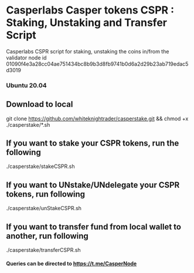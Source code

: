 # Casperlabs Casper tokens CSPR : Staking, Unstaking and Transfer Script
Casperlabs CSPR script for staking, unstaking the coins in/from the validator node id 01090f4e3a28cc04ae751434bc8b9b3d8fb9741b0d6a2d29b23ab719edac5d3019

### Ubuntu 20.04

## Download to local
git clone https://github.com/whiteknightrader/casperstake.git && chmod +x ./casperstake/*.sh 


## If you want to stake your CSPR tokens, run the following 

./casperstake/stakeCSPR.sh


## If you want to UNstake/UNdelegate your CSPR tokens, run following

./casperstake/unStakeCSPR.sh 


## If you want to transfer fund from local wallet to another, run following

./casperstake/transferCSPR.sh


#### Queries can be directed to https://t.me/CasperNode


